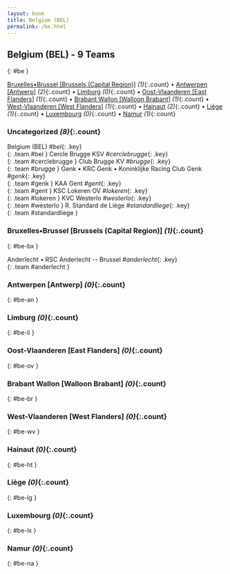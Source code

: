 ```yaml
---
layout: book
title: Belgium (BEL)
permalink: /be.html
---
```


## Belgium (BEL) - 9 Teams
{: #be }






[Bruxelles•Brussel [Brussels (Capital Region)]](#be-bx) _(1)_{:.count} • [Antwerpen [Antwerp]](#be-an) _(2)_{:.count} • [Limburg](#be-li) _(0)_{:.count} • [Oost-Vlaanderen [East Flanders]](#be-ov) _(1)_{:.count} • [Brabant Wallon [Walloon Brabant]](#be-br) _(1)_{:.count} • [West-Vlaanderen [West Flanders]](#be-wv) _(1)_{:.count} • [Hainaut](#be-ht) _(2)_{:.count} • [Liège](#be-lg) _(1)_{:.count} • [Luxembourg](#be-lx) _(0)_{:.count} • [Namur](#be-na) _(1)_{:.count}


### Uncategorized _(8)_{:.count}

Belgium  (BEL)  _#bel_{: .key} <br>
{: .team #bel }
Cercle Brugge KSV   _#cerclebrugge_{: .key} <br>
{: .team #cerclebrugge }
Club Brugge KV   _#brugge_{: .key} <br>
{: .team #brugge }
Genk • KRC Genk • Koninklijke Racing Club Genk   _#genk_{: .key} <br>
{: .team #genk }
KAA Gent   _#gent_{: .key} <br>
{: .team #gent }
KSC Lokeren OV   _#lokeren_{: .key} <br>
{: .team #lokeren }
KVC Westerlo   _#westerlo_{: .key} <br>
{: .team #westerlo }
R. Standard de Liège   _#standardliege_{: .key} <br>
{: .team #standardliege }



### Bruxelles•Brussel [Brussels (Capital Region)] _(1)_{:.count}
{: #be-bx }





<div class='columns3' markdown='1'>

Anderlecht • RSC Anderlecht   -- Brussel _#anderlecht_{: .key} <br>
{: .team #anderlecht }

</div>



### Antwerpen [Antwerp] _(0)_{:.count}
{: #be-an }





<div class='columns3' markdown='1'>


</div>



### Limburg _(0)_{:.count}
{: #be-li }





<div class='columns3' markdown='1'>


</div>



### Oost-Vlaanderen [East Flanders] _(0)_{:.count}
{: #be-ov }





<div class='columns3' markdown='1'>


</div>



### Brabant Wallon [Walloon Brabant] _(0)_{:.count}
{: #be-br }





<div class='columns3' markdown='1'>


</div>



### West-Vlaanderen [West Flanders] _(0)_{:.count}
{: #be-wv }





<div class='columns3' markdown='1'>


</div>



### Hainaut _(0)_{:.count}
{: #be-ht }





<div class='columns3' markdown='1'>


</div>



### Liège _(0)_{:.count}
{: #be-lg }





<div class='columns3' markdown='1'>


</div>



### Luxembourg _(0)_{:.count}
{: #be-lx }





<div class='columns3' markdown='1'>


</div>



### Namur _(0)_{:.count}
{: #be-na }





<div class='columns3' markdown='1'>


</div>


 
